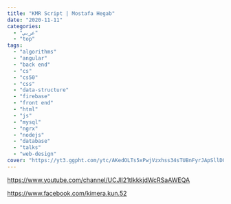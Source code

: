 ```yaml
---
title: "KMR Script | Mostafa Hegab"
date: "2020-11-11"
categories:
  - "عربي"
  - "top"
tags:
  - "algorithms"
  - "angular"
  - "back end"
  - "cs"
  - "cs50"
  - "css"
  - "data-structure"
  - "firebase"
  - "front end"
  - "html"
  - "js"
  - "mysql"
  - "ngrx"
  - "nodejs"
  - "database"
  - "talks"
  - "web-design"
cover: "https://yt3.ggpht.com/ytc/AKedOLTs5xPwjVzxhss34sTUBnFyrJApSllD0pa3oQaOhw=s88-c-k-c0x00ffffff-no-rj"
---
```


https://www.youtube.com/channel/UCJll21tIkkkjdWcRSaAWEQA

https://www.facebook.com/kimera.kun.52
